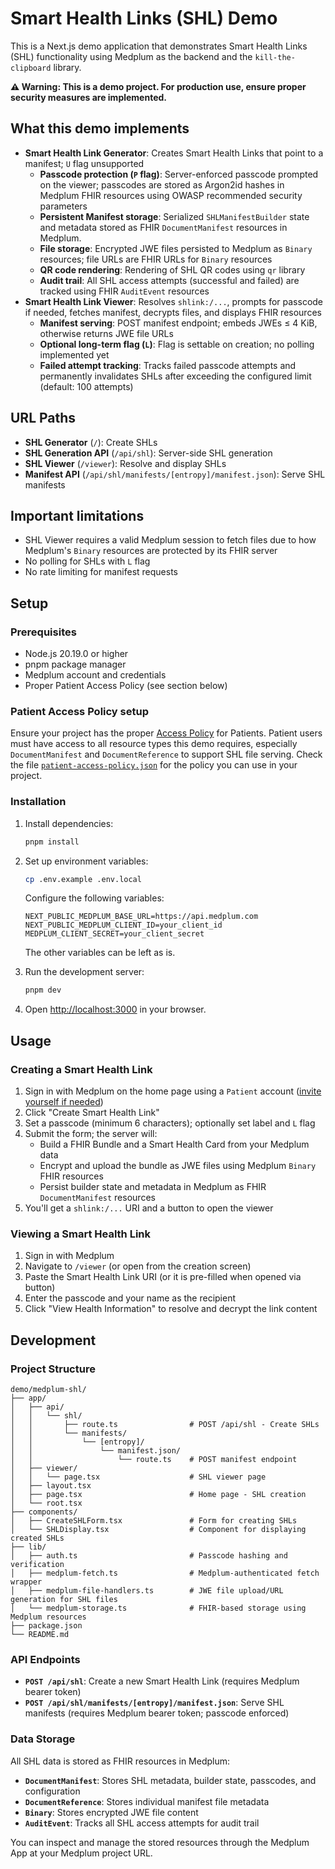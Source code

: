 # Smart Health Links (SHL) Demo

This is a Next.js demo application that demonstrates Smart Health Links (SHL) functionality using Medplum as the backend and the `kill-the-clipboard` library.

**⚠️ Warning: This is a demo project. For production use, ensure proper security measures are implemented.**

## What this demo implements

- **Smart Health Link Generator**: Creates Smart Health Links that point to a manifest; `U` flag unsupported
    - **Passcode protection (`P` flag)**: Server-enforced passcode prompted on the viewer; passcodes are stored as Argon2id hashes in Medplum FHIR resources using OWASP recommended security parameters
    - **Persistent Manifest storage**: Serialized `SHLManifestBuilder` state and metadata stored as FHIR `DocumentManifest` resources in Medplum.
    - **File storage**: Encrypted JWE files persisted to Medplum as `Binary` resources; file URLs are FHIR URLs for `Binary` resources
    - **QR code rendering**: Rendering of SHL QR codes using `qr` library
    - **Audit trail**: All SHL access attempts (successful and failed) are tracked using FHIR `AuditEvent` resources
- **Smart Health Link Viewer**: Resolves `shlink:/...`, prompts for passcode if needed, fetches manifest, decrypts files, and displays FHIR resources
    - **Manifest serving**: POST manifest endpoint; embeds JWEs ≤ 4 KiB, otherwise returns JWE file URLs
    - **Optional long-term flag (`L`)**: Flag is settable on creation; no polling implemented yet
    - **Failed attempt tracking**: Tracks failed passcode attempts and permanently invalidates SHLs after exceeding the configured limit (default: 100 attempts)

## URL Paths

- **SHL Generator** (`/`): Create SHLs
- **SHL Generation API** (`/api/shl`): Server-side SHL generation
- **SHL Viewer** (`/viewer`): Resolve and display SHLs
- **Manifest API** (`/api/shl/manifests/[entropy]/manifest.json`): Serve SHL manifests

## Important limitations

- SHL Viewer requires a valid Medplum session to fetch files due to how Medplum's `Binary` resources are protected by its FHIR server
- No polling for SHLs with `L` flag
- No rate limiting for manifest requests

## Setup

### Prerequisites

- Node.js 20.19.0 or higher
- pnpm package manager
- Medplum account and credentials
- Proper Patient Access Policy (see section below)

### Patient Access Policy setup

Ensure your project has the proper [Access Policy](https://www.medplum.com/docs/access/access-policies) for Patients. Patient users must have access to all resource types this demo requires, especially `DocumentManifest` and `DocumentReference` to support SHL file serving. Check the file [`patient-access-policy.json`](./patient-access-policy.json) for the policy you can use in your project.

### Installation

1. Install dependencies:
   ```bash
   pnpm install
   ```

2. Set up environment variables:
   ```bash
   cp .env.example .env.local
   ```

   Configure the following variables:
   ```env
   NEXT_PUBLIC_MEDPLUM_BASE_URL=https://api.medplum.com
   NEXT_PUBLIC_MEDPLUM_CLIENT_ID=your_client_id
   MEDPLUM_CLIENT_SECRET=your_client_secret
   ```

   The other variables can be left as is.

3. Run the development server:
   ```bash
   pnpm dev
   ```

4. Open [http://localhost:3000](http://localhost:3000) in your browser.

## Usage

### Creating a Smart Health Link

1. Sign in with Medplum on the home page using a `Patient` account ([invite yourself if needed](https://www.medplum.com/docs/app/invite))
2. Click "Create Smart Health Link"
3. Set a passcode (minimum 6 characters); optionally set label and `L` flag
4. Submit the form; the server will:
   - Build a FHIR Bundle and a Smart Health Card from your Medplum data
   - Encrypt and upload the bundle as JWE files using Medplum `Binary` FHIR resources
   - Persist builder state and metadata in Medplum as FHIR `DocumentManifest` resources
5. You'll get a `shlink:/...` URI and a button to open the viewer

### Viewing a Smart Health Link

1. Sign in with Medplum
2. Navigate to `/viewer` (or open from the creation screen)
3. Paste the Smart Health Link URI (or it is pre-filled when opened via button)
4. Enter the passcode and your name as the recipient
5. Click "View Health Information" to resolve and decrypt the link content

## Development

### Project Structure

```
demo/medplum-shl/
├── app/
│   ├── api/
│   │   └── shl/
│   │       ├── route.ts                # POST /api/shl - Create SHLs
│   │       └── manifests/
│   │           └── [entropy]/
│   │               └── manifest.json/
│   │                   └── route.ts    # POST manifest endpoint
│   ├── viewer/
│   │   └── page.tsx                    # SHL viewer page
│   ├── layout.tsx
│   ├── page.tsx                        # Home page - SHL creation
│   └── root.tsx
├── components/
│   ├── CreateSHLForm.tsx               # Form for creating SHLs
│   └── SHLDisplay.tsx                  # Component for displaying created SHLs
├── lib/
│   ├── auth.ts                         # Passcode hashing and verification
│   ├── medplum-fetch.ts                # Medplum-authenticated fetch wrapper
│   ├── medplum-file-handlers.ts        # JWE file upload/URL generation for SHL files
│   └── medplum-storage.ts              # FHIR-based storage using Medplum resources
├── package.json
└── README.md
```

### API Endpoints

- **`POST /api/shl`**: Create a new Smart Health Link (requires Medplum bearer token)
- **`POST /api/shl/manifests/[entropy]/manifest.json`**: Serve SHL manifests (requires Medplum bearer token; passcode enforced)

### Data Storage

All SHL data is stored as FHIR resources in Medplum:

- **`DocumentManifest`**: Stores SHL metadata, builder state, passcodes, and configuration
- **`DocumentReference`**: Stores individual manifest file metadata  
- **`Binary`**: Stores encrypted JWE file content
- **`AuditEvent`**: Tracks all SHL access attempts for audit trail

You can inspect and manage the stored resources through the Medplum App at your Medplum project URL.

